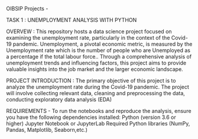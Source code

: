 OIBSIP Projects -

TASK 1 : UNEMPLOYMENT ANALYSIS WITH PYTHON

OVERVEW : This repository hosts a data science project focused on examining the unemployment rate, particularly in the context of the Covid-19 pandemic. Unemployment, a pivotal economic metric, is measured by the Unemployment rate which is the number of people who are Unemployed as a percentage if the total labour force.. Through a comprehensive analysis of unemployment trends and influencing factors, this project aims to provide valuable insights into the job market and the larger economic landscape. 

PROJECT INTRODUCTION : The primary objective of this project is to analyze the unemployment rate during the Covid-19 pandemic. The project will involve collecting relevant data, cleaning and preprocessing the data, conducting exploratory data analysis (EDA) 

REQUIREMENTS - To run the notebooks and reproduce the analysis, ensure you have the following dependencies installed:
Python (version 3.6 or higher)
Jupyter Notebook or JupyterLab
Required Python libraries (NumPy, Pandas, Matplotlib, Seaborn,etc.)
